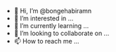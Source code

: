 - 👋 Hi, I’m @bongehabiramn
- 👀 I’m interested in ...
- 🌱 I’m currently learning ...
- 💞️ I’m looking to collaborate on ...
- 📫 How to reach me ...

<!---
bongehabiramn/bongehabiramn is a ✨ special ✨ repository because its `README.md` (this file) appears on your GitHub profile.
You can click the Preview link to take a look at your changes.
--->
